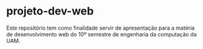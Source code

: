 # projeto-dev-web
Este repositório tem como finalidade servir de apresentação para a matéria de desenvolvimento web do 10º semestre de engenharia da computação da UAM. 
